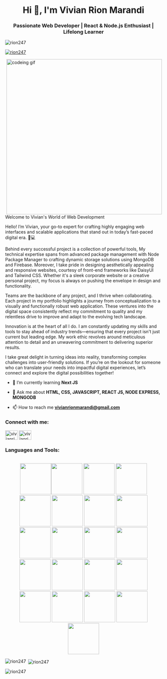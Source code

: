 <h1 align="center">Hi 👋, I'm Vivian Rion Marandi</h1>
<h3 align="center">Passionate Web Developer | React & Node.js Enthusiast | Lifelong Learner</h3>

<p align="left"> <img src="https://komarev.com/ghpvc/?username=rion247&label=Profile%20views&color=0e75b6&style=flat" alt="rion247" /> </p>

<p align="left"> <a href="https://github.com/ryo-ma/github-profile-trophy"><img src="https://github-profile-trophy.vercel.app/?username=rion247" alt="rion247" /></a> </p>
<img width="500px" src="https://user-images.githubusercontent.com/74038190/212749171-b84692a8-2b04-4e3b-93ca-ac14705da224.gif" alt="codeing gif" align="right" />
Welcome to Vivian's World of Web Development

Hello! I’m Vivian, your go-to expert for crafting highly engaging web interfaces and scalable applications that stand out in today’s fast-paced digital era. 🌟💻

Behind every successful project is a collection of powerful tools, My technical expertise spans from advanced package management with Node Package Manager to crafting dynamic storage solutions using MongoDB and Firebase. Moreover, I take pride in designing aesthetically appealing and responsive websites, courtesy of front-end frameworks like DaisyUI and Tailwind CSS. Whether it's a sleek corporate website or a creative personal project, my focus is always on pushing the envelope in design and functionality.

Teams are the backbone of any project, and I thrive when collaborating. Each project in my portfolio highlights a journey from conceptualization to a visually and functionally robust web application. These ventures into the digital space consistently reflect my commitment to quality and my relentless drive to improve and adapt to the evolving tech landscape.

Innovation is at the heart of all I do. I am constantly updating my skills and tools to stay ahead of industry trends—ensuring that every project isn't just current but leading edge. My work ethic revolves around meticulous attention to detail and an unwavering commitment to delivering superior results.

I take great delight in turning ideas into reality, transforming complex challenges into user-friendly solutions. If you’re on the lookout for someone who can translate your needs into impactful digital experiences, let’s connect and explore the digital possibilities together!
- 🌱 I’m currently learning **Next JS**

- 💬 Ask me about **HTML, CSS, JAVASCRIPT, REACT JS, NODE EXPRESS, MONGODB**

- 📫 How to reach me **vivianrionmarandi@gmail.com**

<h3 align="left">Connect with me:</h3>
<p align="left">
<a href="https://linkedin.com/in/vivianrion" target="blank"><img align="center" src="https://raw.githubusercontent.com/rahuldkjain/github-profile-readme-generator/master/src/images/icons/Social/linked-in-alt.svg" alt="vivianrion" height="30" width="40" /></a>
<a href="https://fb.com/vivianrion.marandi.3" target="blank"><img align="center" src="https://raw.githubusercontent.com/rahuldkjain/github-profile-readme-generator/master/src/images/icons/Social/facebook.svg" alt="vivianrion.marandi.3" height="30" width="40" /></a>
</p>

<h3 align="left">Languages and Tools:</h3>
<br/>
<div align="center">
<img src="https://user-images.githubusercontent.com/74038190/212257454-16e3712e-945a-4ca2-b238-408ad0bf87e6.gif" width="100"><img src="https://user-images.githubusercontent.com/74038190/212257472-08e52665-c503-4bd9-aa20-f5a4dae769b5.gif" width="100">
<img src="https://user-images.githubusercontent.com/74038190/212257468-1e9a91f1-b626-4baa-b15d-5c385dfa7ed2.gif" width="100">
<img src="https://user-images.githubusercontent.com/74038190/212257465-7ce8d493-cac5-494e-982a-5a9deb852c4b.gif" width="100">
<img src="https://user-images.githubusercontent.com/74038190/212257463-4d082cb4-7483-4eaf-bc25-6dde2628aabd.gif" width="100">
<img src="https://user-images.githubusercontent.com/74038190/212257460-738ff738-247f-4445-a718-cdd0ca76e2db.gif" width="100">
<img src="https://user-images.githubusercontent.com/74038190/212257467-871d32b7-e401-42e8-a166-fcfd7baa4c6b.gif" width="100">
<img src="https://user-images.githubusercontent.com/74038190/212281756-450d3ffa-9335-4b98-a965-db8a18fee927.gif" width="100">
<img src="https://user-images.githubusercontent.com/74038190/212280805-9bcb336b-8c55-46a8-abf8-ff286ab55472.gif" width="100">
<img src="https://user-images.githubusercontent.com/74038190/212280823-79088828-a258-4a4d-8d6c-96315d5a07af.gif" width="100">
<img src="https://user-images.githubusercontent.com/74038190/212281763-e6ecd7ef-c4aa-45b6-a97c-f33f6bb592bd.gif" width="100">
<img src="https://user-images.githubusercontent.com/74038190/212281775-b468df30-4edc-4bf8-a4ee-f52e1aaddc86.gif" width="100">
<img src="https://user-images.githubusercontent.com/74038190/212281780-0afd9616-8310-46e9-a898-c4f5269f1387.gif" width="100">
  
<img src="https://github.com/Anmol-Baranwal/Cool-GIFs-For-GitHub/assets/74038190/1a797f46-efe4-41e6-9e75-5303e1bbcbfa" width="100">
<img src="https://github.com/Anmol-Baranwal/Cool-GIFs-For-GitHub/assets/74038190/29fd6286-4e7b-4d6c-818f-c4765d5e39a9" width="100">
<img src="https://github.com/Anmol-Baranwal/Cool-GIFs-For-GitHub/assets/74038190/67f477ed-6624-42da-99f0-1a7b1a16eecb" width="100">
<img src="https://github.com/Anmol-Baranwal/Cool-GIFs-For-GitHub/assets/74038190/3c16d4f2-b757-4c70-8f42-43d5dddd2c36" width="100">
<img src="https://github.com/Anmol-Baranwal/Cool-GIFs-For-GitHub/assets/74038190/3fb2cdf6-8920-462e-87a4-95af376418aa" width="100">
<img src="https://github.com/Anmol-Baranwal/Cool-GIFs-For-GitHub/assets/74038190/de038172-e903-4951-926c-755878deb0b4" width="100">
<img src="https://github.com/Anmol-Baranwal/Cool-GIFs-For-GitHub/assets/74038190/398b19b1-9aae-4c1f-8bc0-d172a2c08d68" width="100">
<img src="https://github.com/Anmol-Baranwal/Cool-GIFs-For-GitHub/assets/74038190/e0d299f2-767c-4c21-bd49-90f2a19f1a78" width="100">
</div>

<p><img align="left" src="https://github-readme-stats.vercel.app/api/top-langs?username=rion247&show_icons=true&locale=en&layout=compact" alt="rion247" /></p>

<p>&nbsp;<img align="center" src="https://github-readme-stats.vercel.app/api?username=rion247&show_icons=true&locale=en" alt="rion247" /></p>

<p><img align="center" src="https://github-readme-streak-stats.herokuapp.com/?user=rion247&" alt="rion247" /></p>
